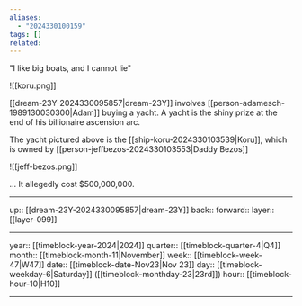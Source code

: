 ```yaml
---
aliases:
  - "2024330100159"
tags: []
related:
---
```


"I like big boats, and I cannot lie"

![[koru.png]]

[[dream-23Y-2024330095857|dream-23Y]] involves [[person-adamesch-1989130030300|Adam]] buying a yacht. A yacht is the shiny prize at the end of his billionaire ascension arc.

The yacht pictured above is the [[ship-koru-2024330103539|Koru]], which is owned by [[person-jeffbezos-2024330103553|Daddy Bezos]]

![[jeff-bezos.png]]

... It allegedly cost $500,000,000.

***

up:: [[dream-23Y-2024330095857|dream-23Y]]
back:: 
forward:: 
layer:: [[layer-099]]

***

year:: [[timeblock-year-2024|2024]]
quarter:: [[timeblock-quarter-4|Q4]]
month:: [[timeblock-month-11|November]]
week:: [[timeblock-week-47|W47]]
date:: [[timeblock-date-Nov23|Nov 23]]
day:: [[timeblock-weekday-6|Saturday]] ([[timeblock-monthday-23|23rd]])
hour:: [[timeblock-hour-10|H10]]

***
